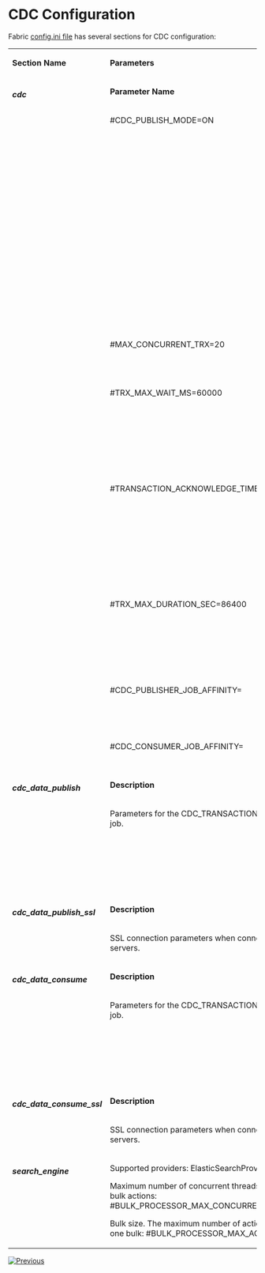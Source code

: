 # CDC Configuration

Fabric [config.ini file](/articles/02_fabric_architecture/05_fabric_main_configuration_files.md#configini) has several sections for CDC configuration:

<table width="900pxl">
<tbody>
<tr>
<td valign="top" width="200pxl">
<p><strong>Section Name</strong></p>
</td>
<td colspan="2" width="700pxl">
<p><strong>Parameters</strong></p>
</td>
</tr>
<tr>
<td rowspan="8" valign="top" width="200pxl">
<h5>cdc</h5>
</td>
<td valign="top" width="300pxl">
<p><strong>Parameter Name</strong></p>
</td>
<td valign="top" width="400pxl">
<p><strong>Parameter Description</strong></p>
</td>
</tr>
<tr>
<td valign="top" width="300pxl">
<p>#CDC_PUBLISH_MODE=ON</p>
</td>
<td valign="top" width="400pxl">
<p>This parameter controls whether a CDC message is published to external systems. The following values can be set:</p>
<ul>
<li>ON (default), when implemented, publish the CDC message.</li>
<li>OFF, never publish the CDC message.</li>
<li>IF_SETUP, (Studio Debug default) when implemented, publish the CDC message only if the CDC publisher has been configured in the config.ini file.</li>
</ul>
</td>
</tr>
<tr>
<td valign="top" width="300pxl">
<p>#MAX_CONCURRENT_TRX=20</p>
<p>&nbsp;</p>
</td>
<td valign="top" width="400pxl">
<p>The number of parallel CDC transactions at a time.</p>
</td>
</tr>
<tr>
<td valign="top" width="300pxl">
<p>#TRX_MAX_WAIT_MS=60000</p>
<p>&nbsp;</p>
</td>
<td valign="top" width="400pxl">
<p>Max wait time to create a new transaction. Create a transaction might be waiting for the transactions pool to get freed up.</p>
<p>&nbsp;</p>
</td>
</tr>
<tr>
<td valign="top" width="300pxl">
<p>#TRANSACTION_ACKNOWLEDGE_TIME_SEC=60</p>
<p>&nbsp;</p>
</td>
<td valign="top" width="400pxl">
<p>Maximum number of seconds to acknowledge an idle transaction which has not yet been saved to Cassandra.</p>
<p><a href="02_cdc_process_architecture.md#transaction_acknowledge_time_sec-parameter">Click for more infromation about this parameter.</a></p>    
</td>
</tr>
<tr>
<td valign="top" width="300pxl">
<p>#TRX_MAX_DURATION_SEC=86400</p>
<p>&nbsp;</p>
</td>
<td valign="top" width="400pxl">
<p>Max duration time for a transaction, when the time elapsed, a transaction will be dropped.</p>
<p>&nbsp;</p>
</td>
</tr>
<tr>
<td valign="top" width="300pxl">
<p>#CDC_PUBLISHER_JOB_AFFINITY=</p>
<p>&nbsp;</p>
</td>
<td valign="top" width="400pxl">
<p>Affinity for CDC publisher job</p>
<p>&nbsp;</p>
</td>
</tr>
<tr>
<td valign="top" width="300pxl">
<p>#CDC_CONSUMER_JOB_AFFINITY=</p>
</td>
<td valign="top" width="400pxl">
<p>Affinity for CDC consumer job</p>
</td>
</tr>
<tr>
<td rowspan="2" valign="top" width="200pxl">
<p><h5>cdc_data_publish</h5></p>
</td>
<td valign="top" width="300pxl">
<p><strong>Description</strong></p>
</td>
<td width="400pxl" valign="top" >
<p><strong>Instructions</strong></p>
</td>
</tr>
<tr>
<td valign="top" width="250pxl">
<p>Parameters for the CDC_TRANSACTION_PUBLISHER job.</p>
</td>
<td width="450pxl" valign="top" >
<p>Populate the #BOOTSTRAP_SERVERS by IP address of the Kafka servers.</p>
  <p> It is possible to populate several IP addresses separated by a comma. </p>
</td>
</tr>
<tr>
<td rowspan="2" valign="top" width="200pxl">
<p><h5>cdc_data_publish_ssl</h5></p>
</td>
<td valign="top" width="250pxl">
<p><strong>Description</strong></p>
</td>
<td width="450pxl" valign="top" >
<p><strong>Instructions</strong></p>
</td>
</tr>
<tr>
<td valign="top" width="250pxl">
<p>SSL connection parameters when connecting the Kafka servers.</p>
</td>
<td width="450pxl" valign="top" >
</td>
</tr>
<tr>
<td rowspan="2" valign="top" width="200pxl">
<p><h5>cdc_data_consume</h5></p>
</td>
<td valign="top" width="250pxl">
<p><strong>Description</strong></p>
</td>
<td width="450pxl" valign="top" >
<p><strong>Instructions</strong></p>
</td>
</tr>
<tr>
<td valign="top" width="250pxl">
<p>Parameters for the CDC_TRANSACTION_CONSUMER job.</p>
</td>
<td width="450pxl" valign="top" >
<p>Populate the #BOOTSTRAP_SERVERS by IP address of the Kafka servers.</p>
<p> It is possible to populate several IP addresses separated by a comma. </p>
</td>
</tr>
<tr>
<td rowspan="2" valign="top" width="200pxl">
<p><h5>cdc_data_consume_ssl</h5></p>
</td>
<td valign="top" width="250pxl">
<p><strong>Description</strong></p>
</td>
<td width="400pxl" valign="top" >
<p><strong>Instructions</strong></p>
</td>
</tr>
<tr>
<td valign="top" width="250pxl">
<p>SSL connection parameters when connecting the Kafka servers.</p>
</td>
<td width="400pxl" valign="top" >
</td>
</tr>    
<td rowspan="2" valign="top" width="200pxl">
<p><h5>search_engine</h5></p>
</td>
<td valign="top" width="250pxl">
<p>Supported providers: ElasticSearchProvide</p>
<p>Maximum number of concurrent threads to process the bulk actions:
  #BULK_PROCESSOR_MAX_CONCURRENT_WORKERS=5 </p>
<p>Bulk size. The maximum number of actions (requests) in one bulk:
  #BULK_PROCESSOR_MAX_ACTIONS=1000  </p>
</td>
<td width="400pxl" valign="top" >
</td>
</tr>
</tbody>
</table>





[![Previous](/articles/images/Previous.png)](05_cdc_consumers_implementation.md)

